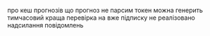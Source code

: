 про кеш прогнозів
що прогноз не парсим
токен можна генерить тимчасовий
краща перевірка на вже підписку
не реалізовано надсилання повідомлень